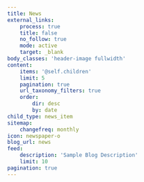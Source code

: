 ```yaml
---
title: News
external_links:
    process: true
    title: false
    no_follow: true
    mode: active
    target: _blank
body_classes: 'header-image fullwidth'
content:
    items: '@self.children'
    limit: 5
    pagination: true
    url_taxonomy_filters: true
    order:
        dir: desc
        by: date
child_type: news_item
sitemap:
    changefreq: monthly
icon: newspaper-o
blog_url: news
feed:
    description: 'Sample Blog Description'
    limit: 10
pagination: true
---
```



